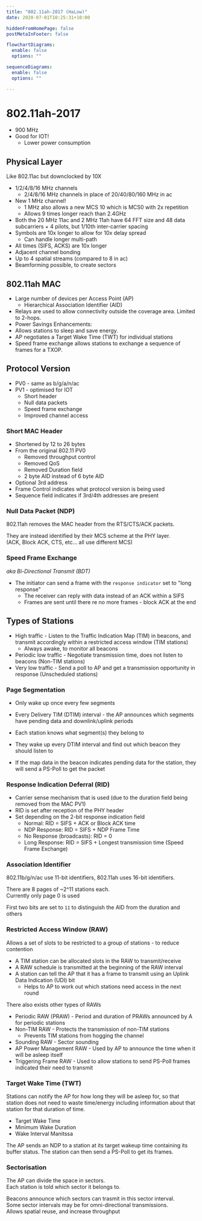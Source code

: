 ```yaml
---
title: "802.11ah-2017 (HaLow)"
date: 2020-07-01T10:25:31+10:00

hiddenFromHomePage: false
postMetaInFooter: false

flowchartDiagrams:
  enable: false
  options: ""

sequenceDiagrams: 
  enable: false
  options: ""

---
```


# 802.11ah-2017

* 900 MHz
* Good for IOT!
  * Lower power consumption


## Physical Layer

Like 802.11ac but downclocked by 10X

* 1/2/4/8/16 MHz channels
  * 2/4/8/16 MHz channels in place of 20/40/80/160 MHz in ac
* New 1 MHz channel!
  * 1 MHz also allows a new MCS 10 which is MCS0 with 2x repetition
  * Allows 9 times longer reach than 2.4GHz
* Both the 20 MHz 11ac and 2 MHz 11ah have 64 FFT size and 48 data subcarriers + 4 pilots, but 1/10th inter-carrier spacing 
* Symbols are 10x longer to allow for 10x delay spread
  * Can handle longer multi-path
* All times (SIFS, ACKS) are 10x longer
* Adjacent channel bonding
* Up to 4 spatial streams (compared to 8 in ac)
* Beamforming possible, to create sectors

## 802.11ah MAC

* Large number of devices per Access Point (AP)
  * Hierarchical Association Identifier (AID)
* Relays are used to allow connectivity outside the coverage area. Limited to 2-hops.
* Power Savings Enhancements:
* Allows stations to sleep and save energy.
* AP negotiates a Target Wake Time (TWT) for individual stations
* Speed frame exchange allows stations to exchange a sequence of frames for a TXOP.

## Protocol Version

* PV0 - same as b/g/a/n/ac  
* PV1 - optimised for IOT
  * Short header
  * Null data packets
  * Speed frame exchange
  * Improved channel access

### Short MAC Header

* Shortened by 12 to 26 bytes
* From the original 802.11 PV0
  * Removed throughput control
  * Removed QoS
  * Removed Duration field
  * 2 byte AID instead of 6 byte AID
* Optional 3rd address
* Frame Control indicates what protocol version is being used
* Sequence field indicates if 3rd/4th addresses are present


### Null Data Packet (NDP)

802.11ah removes the MAC header from the RTS/CTS/ACK packets.  

They are instead identified by their MCS scheme at the PHY layer.  
(ACK, Block ACK, CTS, etc... all use different MCS)

### Speed Frame Exchange

_aka Bi-Directional Transmit (BDT)_

* The initiator can send a frame with the `response indicator` set to "long response"
  * The receiver can reply with data instead of an ACK within a SIFS
  * Frames are sent until there re no more frames - block ACK at the end



## Types of Stations

* High traffic - Listen to the Traffic Indication Map (TIM) in beacons, and transmit accordingly within a restricted access window (TIM stations)
  * Always awake, to monitor all beacons
* Periodic low traffic - Negotiate transmission time, does not listen to beacons (Non-TIM stations)
* Very low traffic - Send a poll to AP and get a transmission opportunity in response (Unscheduled stations)

### Page Segmentation

* Only wake up once every few segments
* Every Delivery TIM (DTIM) interval - the AP announces which segments have pending data and downlink/uplink periods

* Each station knows what segment(s) they belong to
* They wake up every DTIM interval and find out which beacon they should listen to
* If the map data in the beacon indicates pending data for the station, they will send a PS-Poll to get the packet

### Response Indication Deferral (RID)

* Carrier sense mechanism that is used (due to the duration field being removed from the MAC PV1)
* RID is set after reception of the PHY header
* Set depending on the 2-bit response indication field
  * Normal: RID = SIFS + ACK or Block ACK time
  * NDP Response: RID = SIFS + NDP Frame Time
  * No Response (broadcasts): RID = 0
  * Long Response: RID = SIFS + Longest transmission time (Speed Frame Exchange)


### Association Identifier

802.11b/g/n/ac use 11-bit identifiers, 802.11ah uses 16-bit identifiers.  

There are 8 pages of ~2^11 stations each.  
Currently only page 0 is used

First two bits are set to `11` to distinguish the AID from the duration and others

### Restricted Access Window (RAW)

Allows a set of slots to be restricted to a group of stations - to reduce contention

* A TIM station can be allocated slots in the RAW to transmit/receive
* A RAW schedule is transmitted at the beginning of the RAW interval
* A station can tell the AP that it has a frame to transmit using an Uplink Data Indication (UDI) bit
  * Helps to AP to work out which stations need access in the next round

There also exists other types of RAWs

* Periodic RAW (PRAW) - Period and duration of PRAWs announced by A for periodic stations
* Non-TIM RAW - Protects the transmission of non-TIM stations
  * Prevents TIM stations from hogging the channel
* Sounding RAW - Sector sounding
* AP Power Management RAW - Used by AP to announce the time when it will be asleep itself
* Triggering Frame RAW - Used to allow stations to send PS-Poll frames indicated their need to transmit

### Target Wake Time (TWT)

Stations can notify the AP for how long they will be asleep for, so that station does not need to waste time/energy including information about that station for that duration of time.

* Target Wake Time
* Minimum Wake Duration
* Wake Interval Manitssa

The AP sends an NDP to a station at its target wakeup time containing its buffer status. The station can then send a PS-Poll to get its frames.

### Sectorisation

The AP can divide the space in sectors.  
Each station is told which sector it belongs to.  

Beacons announce which sectors can trasmit in this sector interval.  
Some sector intervals may be for omni-directional transmissions.  
Allows spatial reuse, and increase throughput
